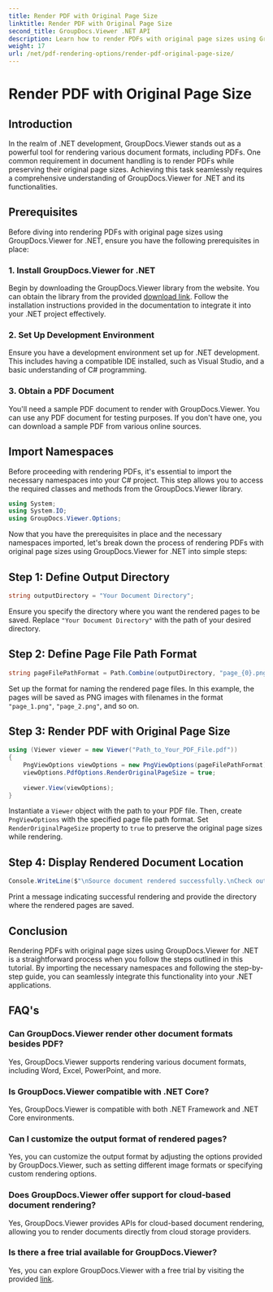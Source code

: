 ```yaml
---
title: Render PDF with Original Page Size
linktitle: Render PDF with Original Page Size
second_title: GroupDocs.Viewer .NET API
description: Learn how to render PDFs with original page sizes using GroupDocs.Viewer for .NET. Follow our step-by-step guide and seamlessly integrate this functionality.
weight: 17
url: /net/pdf-rendering-options/render-pdf-original-page-size/
---
```


# Render PDF with Original Page Size

## Introduction
In the realm of .NET development, GroupDocs.Viewer stands out as a powerful tool for rendering various document formats, including PDFs. One common requirement in document handling is to render PDFs while preserving their original page sizes. Achieving this task seamlessly requires a comprehensive understanding of GroupDocs.Viewer for .NET and its functionalities.
## Prerequisites
Before diving into rendering PDFs with original page sizes using GroupDocs.Viewer for .NET, ensure you have the following prerequisites in place:
### 1. Install GroupDocs.Viewer for .NET
Begin by downloading the GroupDocs.Viewer library from the website. You can obtain the library from the provided [download link](https://releases.groupdocs.com/viewer/net/). Follow the installation instructions provided in the documentation to integrate it into your .NET project effectively.
### 2. Set Up Development Environment
Ensure you have a development environment set up for .NET development. This includes having a compatible IDE installed, such as Visual Studio, and a basic understanding of C# programming.
### 3. Obtain a PDF Document
You'll need a sample PDF document to render with GroupDocs.Viewer. You can use any PDF document for testing purposes. If you don't have one, you can download a sample PDF from various online sources.

## Import Namespaces
Before proceeding with rendering PDFs, it's essential to import the necessary namespaces into your C# project. This step allows you to access the required classes and methods from the GroupDocs.Viewer library.

```csharp
using System;
using System.IO;
using GroupDocs.Viewer.Options;
```

Now that you have the prerequisites in place and the necessary namespaces imported, let's break down the process of rendering PDFs with original page sizes using GroupDocs.Viewer for .NET into simple steps:
## Step 1: Define Output Directory
```csharp
string outputDirectory = "Your Document Directory";
```
Ensure you specify the directory where you want the rendered pages to be saved. Replace `"Your Document Directory"` with the path of your desired directory.
## Step 2: Define Page File Path Format
```csharp
string pageFilePathFormat = Path.Combine(outputDirectory, "page_{0}.png");
```
Set up the format for naming the rendered page files. In this example, the pages will be saved as PNG images with filenames in the format `"page_1.png"`, `"page_2.png"`, and so on.
## Step 3: Render PDF with Original Page Size
```csharp
using (Viewer viewer = new Viewer("Path_to_Your_PDF_File.pdf"))
{
    PngViewOptions viewOptions = new PngViewOptions(pageFilePathFormat);
    viewOptions.PdfOptions.RenderOriginalPageSize = true;
    
    viewer.View(viewOptions);
}
```
Instantiate a `Viewer` object with the path to your PDF file. Then, create `PngViewOptions` with the specified page file path format. Set `RenderOriginalPageSize` property to `true` to preserve the original page sizes while rendering.
## Step 4: Display Rendered Document Location
```csharp
Console.WriteLine($"\nSource document rendered successfully.\nCheck output in {outputDirectory}.");
```
Print a message indicating successful rendering and provide the directory where the rendered pages are saved.

## Conclusion
Rendering PDFs with original page sizes using GroupDocs.Viewer for .NET is a straightforward process when you follow the steps outlined in this tutorial. By importing the necessary namespaces and following the step-by-step guide, you can seamlessly integrate this functionality into your .NET applications.
## FAQ's
### Can GroupDocs.Viewer render other document formats besides PDF?
Yes, GroupDocs.Viewer supports rendering various document formats, including Word, Excel, PowerPoint, and more.
### Is GroupDocs.Viewer compatible with .NET Core?
Yes, GroupDocs.Viewer is compatible with both .NET Framework and .NET Core environments.
### Can I customize the output format of rendered pages?
Yes, you can customize the output format by adjusting the options provided by GroupDocs.Viewer, such as setting different image formats or specifying custom rendering options.
### Does GroupDocs.Viewer offer support for cloud-based document rendering?
Yes, GroupDocs.Viewer provides APIs for cloud-based document rendering, allowing you to render documents directly from cloud storage providers.
### Is there a free trial available for GroupDocs.Viewer?
Yes, you can explore GroupDocs.Viewer with a free trial by visiting the provided [link](https://releases.groupdocs.com/).
